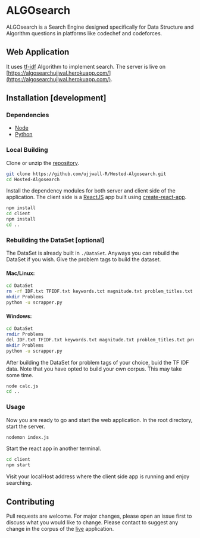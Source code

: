 # ALGOsearch

ALGOsearch is a Search Engine designed specifically for Data Structure and Algorithm questions in platforms like codechef and codeforces.

## Web Application

It uses [tf-idf](https://en.wikipedia.org/wiki/Tf%E2%80%93idf) Algorithm to implement search. The server is live on [https://algosearchujjwal.herokuapp.com/](https://algosearchujjwal.herokuapp.com/).

## Installation [development]
 
### Dependencies

* [Node](https://nodejs.org/en/)
* [Python](https://www.python.org/downloads/)

### Local Building
Clone or unzip the [repository](https://github.com/ujjwall-R/Hosted-Algosearch.git).
```bash
git clone https://github.com/ujjwall-R/Hosted-Algosearch.git
cd Hosted-Algosearch
``` 
Install the dependency modules for both server and client side of the application. The client side is a [ReactJS](https://reactjs.org/) app built using  [create-react-app](https://reactjs.org/docs/create-a-new-react-app.html).
```bash
npm install
cd client
npm install
cd ..
```
### Rebuilding the DataSet [optional]
The DataSet is already built in ```./DataSet```. Anyways you can rebuild the DataSet if you wish. Give the problem tags to build the dataset.
#### Mac/Linux:
```bash
cd DataSet
rm -rf IDF.txt TFIDF.txt keywords.txt magnitude.txt problem_titles.txt problem_urls.txt Problems
mkdir Problems
python -u scrapper.py
```
#### Windows:
```bash
cd DataSet
rmdir Problems
del IDF.txt TFIDF.txt keywords.txt magnitude.txt problem_titles.txt problem_urls.txt 
mkdir Problems
python -u scrapper.py
```
After building the DataSet for problem tags of your choice, buid the TF IDF data. Note that you have opted to build your own corpus. This may take some time.
```bash
node calc.js
cd ..
```
### Usage
Now you are ready to go and start the web application. In the root directory, start the server.
```bash
nodemon index.js
```
Start the react app in another terminal.
```bash
cd client
npm start
```
Visit your localHost address where the client side app is running and enjoy searching.

## Contributing
Pull requests are welcome. For major changes, please open an issue first to discuss what you would like to change. Please contact to suggest any change in the corpus of the [live](https://algosearchujjwal.herokuapp.com/) application.
